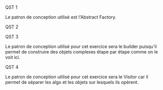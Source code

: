 QST 1

Le patron de conception utilisé est l'Abstract Factory.


QST 2


QST 3

Le patron de conception utilisé pour cet exercice sera le builder puisqu'il permet de construire des objets complexes étape par étape comme on le voit ici.


QST 4

Le patron de conception utilisé pour cet exercice sera le Visitor car il permet de séparer les algo et les objets sur lesquels ils opèrent.